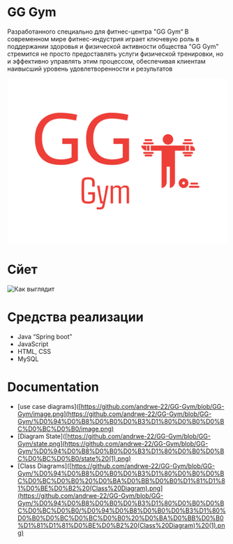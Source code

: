 # GG Gym
Разработанного специально для фитнес-центра "GG Gym“
В современном мире фитнес-индустрия играет ключевую роль в поддержании здоровья и физической активности общества
 "GG Gym" стремится не просто предоставлять услуги физической тренировки, но и эффективно управлять этим процессом, обеспечивая клиентам наивысший уровень удовлетворенности и результатов

![Logo](https://github.com/andrwe-22/GG-Gym/blob/GG-Gym/gg-high-resolution-logo.png)
# Сйет
![Как выглядит](https://github.com/andrwe-22/GG-Gym/blob/GG-Gym/%D0%A1%D0%B0%D0%B9%D1%82.gif)

# Средства реализации
* Java “Spring boot”
* JavaScript
* HTML, CSS 
* MySQL

# Documentation
* [use case diagrams]([https://github.com/andrwe-22/GG-Gym/blob/GG-Gym/image.png](https://github.com/andrwe-22/GG-Gym/blob/GG-Gym/%D0%94%D0%B8%D0%B0%D0%B3%D1%80%D0%B0%D0%BC%D0%BC%D0%B0/image.png)
* [Diagram State]([https://github.com/andrwe-22/GG-Gym/blob/GG-Gym/state.png](https://github.com/andrwe-22/GG-Gym/blob/GG-Gym/%D0%94%D0%B8%D0%B0%D0%B3%D1%80%D0%B0%D0%BC%D0%BC%D0%B0/state%20(1).png)
* [Class Diagrams]([https://github.com/andrwe-22/GG-Gym/blob/GG-Gym/%D0%94%D0%B8%D0%B0%D0%B3%D1%80%D0%B0%D0%BC%D0%BC%D0%B0%20%D0%BA%D0%BB%D0%B0%D1%81%D1%81%D0%BE%D0%B2%20(Class%20Diagram).png](https://github.com/andrwe-22/GG-Gym/blob/GG-Gym/%D0%94%D0%B8%D0%B0%D0%B3%D1%80%D0%B0%D0%BC%D0%BC%D0%B0/%D0%94%D0%B8%D0%B0%D0%B3%D1%80%D0%B0%D0%BC%D0%BC%D0%B0%20%D0%BA%D0%BB%D0%B0%D1%81%D1%81%D0%BE%D0%B2%20(Class%20Diagram)%20(1).png)
